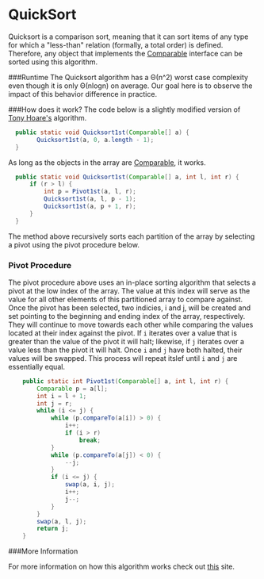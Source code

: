 # QuickSort
Quicksort is a comparison sort, meaning that it can sort items of any type for which a "less-than" relation (formally, a total order) is defined. Therefore, any object that implements the <a href="https://docs.oracle.com/javase/7/docs/api/java/lang/Comparable.htmlComparable"> Comparable</a> interface can be sorted using this algorithm. 

###Runtime
The Quicksort algorithm has a Θ(n^2) worst case complexity even though it is only Θ(nlogn) on average. Our goal here is to observe the impact of this behavior difference in practice. 

###How does it work?
The code below is a slightly modified version of <a href="https://en.wikipedia.org/wiki/Tony_Hoare">Tony Hoare's</a> algorithm. 
```java
  public static void Quicksort1st(Comparable[] a) {
		Quicksort1st(a, 0, a.length - 1);
  }
  ```
  As long as the objects in the array are <a href="https://docs.oracle.com/javase/7/docs/api/java/lang/Comparable.htmlComparable"> Comparable</a>, it works. 
```java 
  public static void Quicksort1st(Comparable[] a, int l, int r) {
	  if (r > l) {
		  int p = Pivot1st(a, l, r);
		  Quicksort1st(a, l, p - 1);
		  Quicksort1st(a, p + 1, r);
	  }
  }
``` 
The method above recursively sorts each partition of the array by selecting a pivot using the pivot procedure below.  

### Pivot Procedure

The pivot procedure above uses an in-place sorting algorithm that selects a pivot at the low index of the array. The value at this index will serve as the value for all other elements of this partitioned array to compare against. Once the pivot has been selected, two indicies, i and j, will be created and set pointing to the beginning and ending index of the array, respectively. They will continue to move towards each other while comparing the values located at their index against the pivot. If ```i``` iterates over a value that is greater than the value of the pivot it will halt; likewise, if ```j```  iterates over a value less than the pivot it will halt. Once ```i``` and ```j``` have both halted, their values will be swapped. This process will repeat itslef until ```i``` and ```j``` are essentially equal. 

```java  
	public static int Pivot1st(Comparable[] a, int l, int r) {
		Comparable p = a[l];
		int i = l + 1;
		int j = r;
		while (i <= j) {
			while (p.compareTo(a[i]) > 0) {
				i++;
				if (i > r)
					break;
			}
			while (p.compareTo(a[j]) < 0) {
				--j;
			}
			if (i <= j) {
				swap(a, i, j);
				i++;
				j--;
			}
		}
		swap(a, l, j);
		return j;	
	} 	
```

###More Information

For more information on how this algorithm works check out <a href="http://me.dt.in.th/page/Quicksort/">this</a> site.


